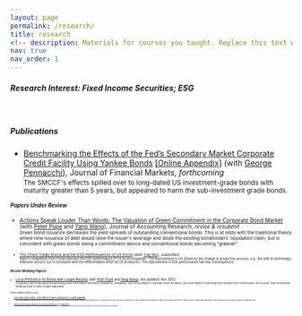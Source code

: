 ```yaml
---
layout: page
permalink: /research/
title: research
<!-- description: Materials for courses you taught. Replace this text with your description. -->
nav: true
nav_order: 1
---
```

##### Research Interest: Fixed Income Securities; ESG #####
<br/>

##### Publications #####
- <a href="{{'/assets/pdf/XuPennacchi19Nov2022.pdf'|relative_url}}">Benchmarking the Effects of the Fed’s Secondary Market Corporate Credit Facility Using Yankee Bonds</a> <a href="{{'/assets/pdf/XuPennacchi_InternetAppendix19November2022.pdf'|relative_url}}">[Online Appendix]</a> (with [George Pennacchi](https://sites.google.com/site/georgegpennacchi/)), Journal of Financial Markets, _forthcoming_\
<small>The SMCCF's effects spilled over to long-dated US investment-grade bonds with maturity greater than 5 years, but appeared to harm the sub-investment grade bonds.<small/>


##### Papers Under Review #####
- <a href="{{'/assets/pdf/GreenBonds_combined.pdf'|relative_url}}">Actions Speak Louder Than Words: The Valuation of Green Commitment in the Corporate Bond Market</a> (with [Peter Pope](https://accounting.unibocconi.eu/people/peter-francis-pope) and [Yang Wang](https://www.lancaster.ac.uk/lums/people/yang-wang)), Journal of Accounting Research, _revise & resubmit_\
<small>Green bond issuance decreases the yield spreads of outstanding conventional bonds. This is at odds with the traditional theory where new issuance of debt would raise the issuer's leverage and dilute the existing bondholders' liquidation claim, but is consistent with green bonds being a commitment device and conventional bonds becoming "greener". <small/>

- <a href="{{'/assets/pdf/esg_china_Nov2022.pdf'|relative_url}}">The China Trade Shock and the ESG Performances of US Firms</a> (with [Yue Wu](https://ibs.bfsu.edu.cn/en/teacher.aspx?m=20150306133438693116&t_id=20191125174245533558)), _submitted_\
<small>Import competition from China improves the ESG performance of US local companies. The improvement is not driven by the change in production process, e.g., the shift to technology-intensive sectors, but is consistent with the differentiation effort by US producers. The improvement in ESG performance has real consequences. <small/>



##### Recent Working Papers #####
- <a href="{{'/assets/pdf/bondmaturity_v1_15Nov.pdf'|relative_url}}">Local Preference for Bonds with Longer Maturity</a> (with [Peter Pope](https://accounting.unibocconi.eu/people/peter-francis-pope) and [Yang Wang](https://www.lancaster.ac.uk/lums/people/yang-wang)), _last updated: Nov 2022_\
<small>Consistent with long-dated bonds being more information sensitive, insurance companies, one of the largest corporate bond investors, are more likely to hold long-term bonds from local issuers. As a result, their local bond holdings tend to have longer maturities. <small/>

_theory papers before 2020_
- <a href="{{'/assets/pdf/main.pdf'|relative_url}}">One Risk, Two Debts: The Effects of Rare Disasters on Credit Markets</a>\
<small>A tractable general equilibrium model featuring stocks, risk-free bonds and risky bonds. Absent the continnum of spot contracts required to fully hedge the rare disaster risk, the model quantifies to what extent a risky debt facilitates risk sharing in a economy subject to disaster risk. <small/>

- <a href="{{'/assets/pdf/ind_noncommitment.pdf'|relative_url}}">Industry Dynamics and Capital Structure (Non)Commitment </a> (with [Shiqi Chen](https://sites.google.com/view/shiqichen/home?authuser=0))\
<small>The leverage noncommitment by shareholders increases the cost of debt and entry barrier, affects the firm distribution and market concentration, and gives rise to real effects. <small/>

